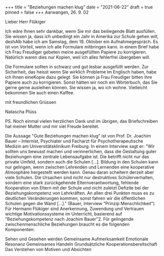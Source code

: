 +++
title = "Beziehungen machen klug"
date = "2021-06-22"
draft = true
pinned = false
+++
Aarwangen, 26. 9. 02

Lieber Herr Flükiger

Ich wäre Ihnen sehr dankbar, wenn Sie mir das beiliegende Blatt ausfüllen. Sie wissen ja, dass ich unbedingt ein Jahr in Amerika zur Schule gehen will, deshAlb habe ich am Samstag, dem 19. Oktober ein Aufnahmegespräch. Es ist von Vorteil, wenn ich alle Formulare mitbringen kann. in einem Brief habe ich Frau Freudiger gebeten meine ausgefüllten Papiere zu korrigieren. Natürlich waren dies nur Kopien, weil ich alles fehlerfrei übergeben will.

Die Formulare sollten in schwarz und gut lesbar ausgefüllt werden. Zur Sicherheit, das heisst wenn Sie wirklich Probleme im Englisch haben, habe ich Ihnen eineKopie dazu gelegt. Sie können ja Frau Freudiger bitten ihre Papiere auch zu korrigieren. Sonst hätten wir noch ein Wörterbuch, das Sie gerne gerne ausleihen können. Sie wissen ja, wo ich wohne. Vielleicht bekommen Sie auch einen Kaffee.

mit freundlichen Grüssen 

Natascha Plüss

PS. Noch einmal vielen herzlichen Dank und im übrigen, das Briefschreiben hat meiner Mutter und mir viel Freude bereitet.

Die Aussage "Gute Beziehungen machen klug" ist von Prof. Dr. Joachim Bauer – Internist, Psychiater 
und Facharzt für Psychotherapeutische Medizin am Universitätsklinikum Freiburg. In einem Interview 
sagt er: "Wir sollten uns bewusst machen und verinnerlichen, dass die Gestaltung guter Beziehungen 
eine zentrale Lebensaufgabe ist. Die betrifft nicht nur das private Umfeld, sondern auch die Schulen
\[...]. Bildung in den Schulen kann nur gelingen, wenn zwischen Lehrenden und Lernenden eine 
kooperative Atmosphäre hergestellt werden kann. Genau daran scheitern derzeit aber viele Schulen. 
Die Ursachen sind nicht nur destruktives Schülerverhalten, sondern eine stark zurückgehende 
Elternverantwortung, fehlende Kooperation von Eltern mit der Schule und nicht zuletzt Defizite bei der 
Beziehungskompetenz von Lehrkräften. An allen drei Punkten muss es zu deutlichen Veränderungen 
kommen, sonst fahren wir die öffentlichen Schulen gegen die Wand \[...]." (Bauer, Interview "Prinzip 
Menschlichkeit")
Für Hermann Flükiger sind Anerkennung, Zuwendung und Vertrauen wichtige Motivationssysteme im 
Unterricht, basierend auf "Beziehungskompetenz nach Joachim Bauer"2. Für gelingende 
zwischenmenschliche Beziehungen braucht es die folgenden Komponenten:

Sehen und Gesehen werden
Gemeinsame Aufmerksamkeit 
Emotionale Resonanz
Gemeinsames Handeln
Grundsätzliche Kooperationsbereitschaft
Das Verstehen von Motiven und Absichten